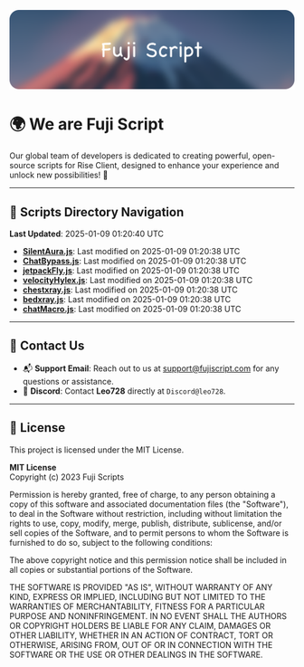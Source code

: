 ![Banner](.github/b.webp)

# 🌍 **We are Fuji Script**

Our global team of developers is dedicated to creating powerful, open-source scripts for Rise Client, designed to enhance your experience and unlock new possibilities! 🌟

---
<!-- SCRIPTS_NAVIGATION_START -->
## 📂 **Scripts Directory Navigation**

**Last Updated**: 2025-01-09 01:20:40 UTC

- **[SilentAura.js](scripts/SilentAura.js)**: Last modified on 2025-01-09 01:20:38 UTC
- **[ChatBypass.js](scripts/ChatBypass.js)**: Last modified on 2025-01-09 01:20:38 UTC
- **[jetpackFly.js](scripts/jetpackFly.js)**: Last modified on 2025-01-09 01:20:38 UTC
- **[velocityHylex.js](scripts/velocityHylex.js)**: Last modified on 2025-01-09 01:20:38 UTC
- **[chestxray.js](scripts/chestxray.js)**: Last modified on 2025-01-09 01:20:38 UTC
- **[bedxray.js](scripts/bedxray.js)**: Last modified on 2025-01-09 01:20:38 UTC
- **[chatMacro.js](scripts/chatMacro.js)**: Last modified on 2025-01-09 01:20:38 UTC

<!-- SCRIPTS_NAVIGATION_END -->

---

## 💬 **Contact Us**  
- 📬 **Support Email**: Reach out to us at [support@fujiscript.com](mailto:support@fujiscript.com) for any questions or assistance.  
- 💬 **Discord**: Contact **Leo728** directly at `Discord@leo728`.

---

## 📜 **License**

This project is licensed under the MIT License.  

**MIT License**  
Copyright (c) 2023 Fuji Scripts  

Permission is hereby granted, free of charge, to any person obtaining a copy of this software and associated documentation files (the "Software"), to deal in the Software without restriction, including without limitation the rights to use, copy, modify, merge, publish, distribute, sublicense, and/or sell copies of the Software, and to permit persons to whom the Software is furnished to do so, subject to the following conditions:  

The above copyright notice and this permission notice shall be included in all copies or substantial portions of the Software.  

THE SOFTWARE IS PROVIDED "AS IS", WITHOUT WARRANTY OF ANY KIND, EXPRESS OR IMPLIED, INCLUDING BUT NOT LIMITED TO THE WARRANTIES OF MERCHANTABILITY, FITNESS FOR A PARTICULAR PURPOSE AND NONINFRINGEMENT. IN NO EVENT SHALL THE AUTHORS OR COPYRIGHT HOLDERS BE LIABLE FOR ANY CLAIM, DAMAGES OR OTHER LIABILITY, WHETHER IN AN ACTION OF CONTRACT, TORT OR OTHERWISE, ARISING FROM, OUT OF OR IN CONNECTION WITH THE SOFTWARE OR THE USE OR OTHER DEALINGS IN THE SOFTWARE.  
